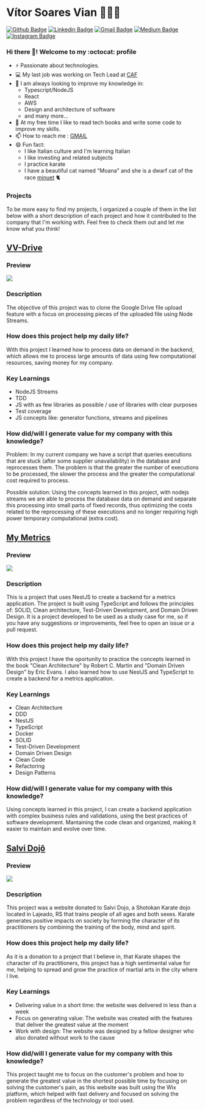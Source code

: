 # Vítor Soares Vian 🧑🏼‍💻

[![Github Badge](https://img.shields.io/badge/-Github-000?style=flat-square&logo=Github&logoColor=white&link=https://github.com/lucasgdb)](https://github.com/vitorvsv)
[![Linkedin Badge](https://img.shields.io/badge/-LinkedIn-blue?style=flat-square&logo=Linkedin&logoColor=white&link=https://www.linkedin.com/in/rebeccamanzi/)](https://www.linkedin.com/in/vitor-soares-vian/)
[![Gmail Badge](https://img.shields.io/badge/-Gmail-c14438?style=flat-square&logo=Gmail&logoColor=white&link=mailto:rebeccamanzi@gmail.com)](mailto:vitorsoaresvian@gmail.com)
[![Medium Badge](https://img.shields.io/badge/-Medium-000000?style=flat-square&labelColor=000000&logo=medium&logoColor=white&link=https://medium.com/@vitorsoaresvian)](https://medium.com/@vitorsoaresvian)
[![Instagram Badge](https://img.shields.io/badge/-Instagram-C13584?style=flat-square&labelColor=C13584&logo=instagram&logoColor=white&link=https://www.instagram.com/codepwr/)](https://www.instagram.com/vitor.soares.vian/)


###  Hi there 👋! Welcome to my :octocat: profile

- ⚡ Passionate about technologies.
- 💻 My last job was working on Tech Lead at [CAF](https://www.caf.io/)
- 🚀 I am always looking to improve my knowledge in:
  - Typescript/NodeJS
  - React
  - AWS
  - Design and architecture of software
  - and many more...
- 🌱 At my free time I like to read tech books and write some code to improve my skills.
- 📫 How to reach me : [GMAIL](mailto:vitorsoaresvian@gmail.com)
- 😄 Fun fact:
  - I like Italian culture and I'm learning Italian
  - I like investing and related subjects
  - I practice karate
  - I have a beautiful cat named "Moana" and she is a dwarf cat of the race [minuet](https://en.wikipedia.org/wiki/Minuet_cat) 🐈

###  Projects

To be more easy to find my projects, I organized a couple of them in the list below with a short description of each project and how it contributed to the company that I'm working with. Feel free to check them out and let me know what you think!

## [VV-Drive](https://github.com/vitorvsv/vv-drive)

### Preview

![](./resources/vv-drive-demo.gif)

### Description
The objective of this project was to clone the Google Drive file upload feature with a focus on processing pieces of the uploaded file using Node Streams.

### How does this project help my daily life?
With this project I learned how to process data on demand in the backend, which allows me to process large amounts of data using few computational resources, saving money for my company.

### Key Learnings
* NodeJS Streams
* TDD
* JS with as few libraries as possible / use of libraries with clear purposes
* Test coverage
* JS concepts like: generator functions, streams and pipelines

### How did/will I generate value for my company with this knowledge?
Problem: In my current company we have a script that queries executions that are stuck (after some supplier unavailability) in the database and reprocesses them. The problem is that the greater the number of executions to be processed, the slower the process and the greater the computational cost required to process.

Possible solution: Using the concepts learned in this project, with nodejs streams we are able to process the database data on demand and separate this processing into small parts of fixed records, thus optimizing the costs related to the reprocessing of these executions and no longer requiring high power temporary computational (extra cost).

## [My Metrics](https://github.com/vitorvsv/my-metrics-backend)

### Preview

![](./resources/my-metrics.jpg)

### Description
This is a project that uses NestJS to create a backend for a metrics application. The project is built using TypeScript and follows the principles of: SOLID, Clean architecture, Test-Driven Development, and Domain Driven Design. It is a project developed to be used as a study case for me, so if you have any suggestions or improvements, feel free to open an issue or a pull request.

### How does this project help my daily life?
With this project I have the oportunity to practice the concepts learned in the book "Clean Architecture" by Robert C. Martin and "Domain Driven Design" by Eric Evans. I also learned how to use NestJS and TypeScript to create a backend for a metrics application.

### Key Learnings
* Clean Architecture
* DDD
* NestJS
* TypeScript
* Docker
* SOLID
* Test-Driven Development
* Domain Driven Design
* Clean Code
* Refactoring
* Design Patterns

### How did/will I generate value for my company with this knowledge?
Using concepts learned in this project, I can create a backend application with complex business rules and validations, using the best practices of software development. Mantaining the code clean and organized, making it easier to maintain and evolve over time.

## [Salvi Dojô](https://www.salvidojo.com.br)

### Preview

![](./resources/salvi-dojo-layout.jpeg)

### Description
This project was a website donated to Salvi Dojo, a Shotokan Karate dojo located in Lajeado, RS that trains people of all ages and both sexes. Karate generates positive impacts on society by forming the character of its practitioners by combining the training of the body, mind and spirit.

### How does this project help my daily life?
As it is a donation to a project that I believe in, that Karate shapes the character of its practitioners, this project has a high sentimental value for me, helping to spread and grow the practice of martial arts in the city where I live.

### Key Learnings
* Delivering value in a short time: the website was delivered in less than a week
* Focus on generating value: The website was created with the features that deliver the greatest value at the moment
* Work with design: The website was designed by a fellow designer who also donated without work to the cause

### How did/will I generate value for my company with this knowledge?
This project taught me to focus on the customer's problem and how to generate the greatest value in the shortest possible time by focusing on solving the customer's pain, as this website was built using the Wix platform, which helped with fast delivery and focused on solving the problem regardless of the technology or tool used.